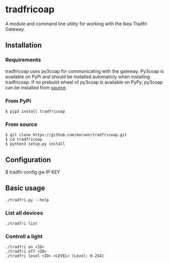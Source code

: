 # tradfricoap
A module and command line utility for working with the Ikea Tradfri Gateway.

## Installation
### Requirements
tradfricoap uses py3coap for communicating with the gateway. Py3coap is available on PyPi and should be installed automaticly when installing tradfricoap. If no prebuild wheel of py3coap is available on PyPy, py3coap can be installed from [source](https://github.com/moroen/pycoap).

### From PyPi
```
$ pip3 install tradfricoap
```

### From source
```
$ git clone https://github.com/moroen/tradfricoap.git
$ cd tradfricoap
$ python3 setup.py install
```

## Configuration
$ tradfri config gw IP KEY

## Basic usage
```shell
./tradfri.py --help
```

### List all devices
```shell
./tradfri list
```

### Controll a light
```shell
./tradfri on <ID>
./tradfri off <ID>
./tradfri level <ID> <LEVEL> (Level: 0-254)
```
